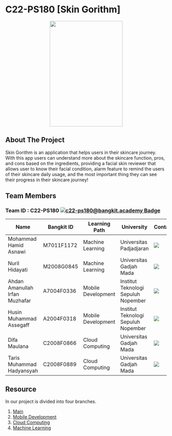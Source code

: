 # C22-PS180 [Skin Gorithm]

<p align="center">
  <img src="https://user-images.githubusercontent.com/99332005/172110105-f347d377-cbb0-46ae-a647-69443dbb9b4b.png", width="227" height="328">
</p>


## About The Project

Skin Gorithm is an application that helps users in their skincare journey. With this app users can understand more about the skincare function, pros, and cons based on the ingredients, providing a facial skin reviewer that allows user to know their facial condition, alarm feature to remind the users of their skincare daily usage, and the most important thing they can see their progress in their skincare journey!

## Team Members

### Team ID : C22-PS180  [![c22-ps180@bangkit.academy Badge](https://img.shields.io/badge/-Gmail-c14438?style=flat-square&logo=Gmail&logoColor=white&link=mailto:c22-ps180@bangkit.academy)](mailto:c22-ps180@bangkit.academy)

| Name                           | Bangkit ID  | Learning Path      | University                          | Contact                                                                                                                                                                                           |
| ------------------------------ | ---------- | ------------------ |  ---------------------------------- |--------------------------------------------------------------------------------------------------------------------------------------------------------------------------------------------------- |
| Mohammad Hamid Asnawi          | M7011F1172 | Machine Learning   | Universitas Padjadjaran             | <a href="https://www.linkedin.com/in/mhamidasn/"><img src="https://img.shields.io/badge/LinkedIn-0077B5?style=for-the-badge&logo=linkedin&logoColor=white" /></a>                            |
| Nuril Hidayati                 | M2008G0845 | Machine Learning   | Universitas Gadjah Mada             | <a href="https://www.linkedin.com/in/nuril-hidayati/"><img src="https://img.shields.io/badge/LinkedIn-0077B5?style=for-the-badge&logo=linkedin&logoColor=white" /></a>                            |
| Ahdan Amanullah Irfan Muzhafar | A7004F0336 | Mobile Development | Institut Teknologi Sepuluh Nopember | <a href="https://www.linkedin.com/in/ahdan-amanullah-irfan-muzhaffar-1335b8178/"><img src="https://img.shields.io/badge/LinkedIn-0077B5?style=for-the-badge&logo=linkedin&logoColor=white" /></a> |
| Husin Muhammad Assegaff        | A2004F0318 | Mobile Development | Institut Teknologi Sepuluh Nopember | <a href="https://www.linkedin.com/in/husinassegaff/"><img src="https://img.shields.io/badge/LinkedIn-0077B5?style=for-the-badge&logo=linkedin&logoColor=white" /></a>                            |
| Difa Maulana                   | C2008F0866 | Cloud Computing    | Universitas Gadjah Mada             | <a href="https://www.linkedin.com/in/difa-maulana/"><img src="https://img.shields.io/badge/LinkedIn-0077B5?style=for-the-badge&logo=linkedin&logoColor=white" /></a>                            |
| Taris Muhammad Hadyansyah      | C2008F0889 | Cloud Computing    | Universitas Gadjah Mada             | <a href="https://www.linkedin.com/in/taris-muhammad/"><img src="https://img.shields.io/badge/LinkedIn-0077B5?style=for-the-badge&logo=linkedin&logoColor=white" /></a>                            |

## Resource

In our project is divided into four branches.

1. [Main](https://github.com/Skingorithm/Capstone_Bangkit)
2. [Mobile Development](https://github.com/Skingorithm/Capstone_Bangkit/tree/Mobile-Development)
3. [Cloud Computing](https://github.com/Skingorithm/Capstone_Bangkit/tree/Cloud-Computing)
4. [Machine Learning](https://github.com/Skingorithm/Capstone_Bangkit/tree/Machine-Learning)
